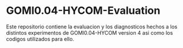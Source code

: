 # GOMl0.04-HYCOM-Evaluation
Este repositorio contiene la evaluacion y los diagnosticos hechos a los distintos experimentos de GOMl0.04-HYCOM version 4 asi como los codigos utilizados para ello.
